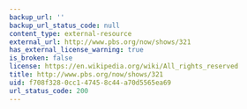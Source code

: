 ```yaml
---
backup_url: ''
backup_url_status_code: null
content_type: external-resource
external_url: http://www.pbs.org/now/shows/321
has_external_license_warning: true
is_broken: false
license: https://en.wikipedia.org/wiki/All_rights_reserved
title: http://www.pbs.org/now/shows/321
uid: f708f328-0cc1-4745-8c44-a70d5565ea69
url_status_code: 200
---
```

